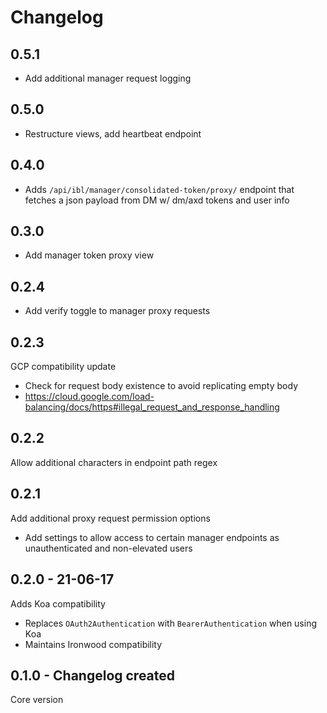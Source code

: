 # Changelog

## 0.5.1
* Add additional manager request logging

## 0.5.0
* Restructure views, add heartbeat endpoint

## 0.4.0
* Adds `/api/ibl/manager/consolidated-token/proxy/` endpoint that fetches a json payload from DM w/ dm/axd tokens and user info

## 0.3.0
* Add manager token proxy view

## 0.2.4
* Add verify toggle to manager proxy requests

## 0.2.3
GCP compatibility update
* Check for request body existence to avoid replicating empty body
* https://cloud.google.com/load-balancing/docs/https#illegal_request_and_response_handling

## 0.2.2
Allow additional characters in endpoint path regex

## 0.2.1
Add additional proxy request permission options
* Add settings to allow access to certain manager endpoints as unauthenticated and non-elevated users

## 0.2.0 - 21-06-17
Adds Koa compatibility
* Replaces `OAuth2Authentication` with `BearerAuthentication` when using Koa
* Maintains Ironwood compatibility

## 0.1.0 - Changelog created
Core version
